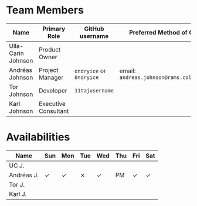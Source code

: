 # Team Members
| Name | Primary Role | GitHub username | Preferred Method of Contact |
| ---- | ------------ | --------------- | --------------------------- |
| Ulla-Carin Johnson | Product Owner |  |  |
| Andréas Johnson | Project Manager | `ondryice` or `0ndryice` | email: `andreas.johnson@rams.colostate.edu` |
| Tor Johnson | Developer | `11tajusername` |  |
| Karl Johnson | Executive Consultant |  |  |

# Availabilities
| Name | Sun | Mon | Tue | Wed | Thu | Fri | Sat |
| ---- | --- | --- | --- | --- | --- | --- | --- |
| UC J. |  |  |  |  |  |  |  |
| Andréas J. | ✓ | ✓ | ✗ | ✓ | PM | ✓ | ✓ |
| Tor J. |  |  |  |  |  |  |  |
| Karl J. |  |  |  |  |  |  |  |
